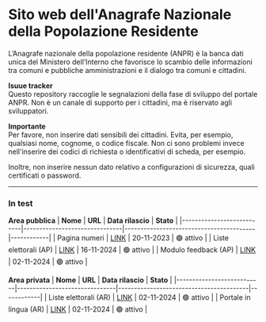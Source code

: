 # Sito web dell'Anagrafe Nazionale della Popolazione Residente 

L’Anagrafe nazionale della popolazione residente (ANPR) è la banca dati unica del Ministero dell’Interno che favorisce lo scambio delle informazioni tra comuni e pubbliche amministrazioni e il dialogo tra comuni e cittadini.

**Isuue tracker** <br>
Questo repository raccoglie le segnalazioni della fase di sviluppo del portale ANPR. Non è un canale di supporto per i cittadini, ma è riservato agli sviluppatori.

**Importante** <br>
Per favore, non inserire dati sensibili dei cittadini. Evita, per esempio, qualsiasi nome, cognome, o codice fiscale. Non ci sono problemi invece nell'inserire dei codici di richiesta o identificativi di scheda, per esempio.

Inoltre, non inserire nessun dato relativo a configurazioni di sicurezza, quali certificati o password.

-----

### In test <br>
**Area pubblica**
| **Nome**                  | **URL**                       | **Data rilascio**                       | **Stato**  |
|---------------------------|-------------------------------|-----------------------------------------|------------|
| Pagina numeri      | [LINK](https://anpr-stat-numeri-anpr-portale-ocp2preprod.apps.ocp2p.cnt.sogei.it/anpr-stat-numeri/)  | 20-11-2023                   |  🟢 attivo      |
| Liste elettorali (AP) |  [LINK](https://dpval3.anpr.interno.it:35443/cns)  |  16-11-2024  | 🟢 attivo |
| Modulo feedback (AP) |  [LINK](https://valwp6.anpr.interno.it/faq-eng/)  |  02-11-2024  | 🟢 attivo | 

**Area privata**
| **Nome**                  | **URL**                       | **Data rilascio**                       | **Stato**  |
|---------------------------|-------------------------------|-----------------------------------------|------------|
| Liste elettorali (AR) |  [LINK](https://dptest3.anpr.interno.it/cns)  |  02-11-2024  | 🟢 attivo | 
| Portale in lingua (AR) |  [LINK](https://dptest3.anpr.interno.it/cns)  |  02-11-2024  | 🟢 attivo | 
